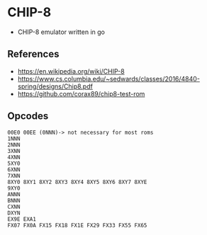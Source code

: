 # CHIP-8
* CHIP-8 emulator written in go
## References
* https://en.wikipedia.org/wiki/CHIP-8
* https://www.cs.columbia.edu/~sedwards/classes/2016/4840-spring/designs/Chip8.pdf
* https://github.com/corax89/chip8-test-rom
## Opcodes
```
00E0 00EE (0NNN)-> not necessary for most roms
1NNN
2NNN
3XNN
4XNN
5XY0
6XNN
7XNN
8XY0 8XY1 8XY2 8XY3 8XY4 8XY5 8XY6 8XY7 8XYE
9XY0
ANNN
BNNN
CXNN
DXYN
EX9E EXA1
FX07 FX0A FX15 FX18 FX1E FX29 FX33 FX55 FX65
```
